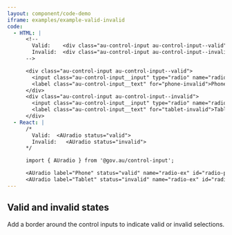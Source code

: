 ```yaml
---
layout: component/code-demo
iframe: examples/example-valid-invalid
code:
  - HTML: |
      <!--
        Valid:    <div class="au-control-input au-control-input--valid">
        Invalid:  <div class="au-control-input au-control-input--invalid">
      -->

      <div class="au-control-input au-control-input--valid">
        <input class="au-control-input__input" type="radio" name="radio-ex" id="phone-invalid>
        <label class="au-control-input__text" for="phone-invalid">Phone</label>
      </div>
      <div class="au-control-input au-control-input--invalid">
        <input class="au-control-input__input" type="radio" name="radio-ex" id="tablet-invalid" checked>
        <label class="au-control-input__text" for="tablet-invalid">Tablet</label>
      </div>
  - React: |
      /*
        Valid:  <AUradio status="valid">
        Invalid:   <AUradio status="invalid">
      */

      import { AUradio } from '@gov.au/control-input';

      <AUradio label="Phone" status="valid" name="radio-ex" id="radio-phone-invalid"/>
      <AUradio label="Tablet" status="invalid" name="radio-ex" id="radio-tablet-invalid" defaultChecked />
---
```

## Valid and invalid states

Add a border around the control inputs to indicate valid or invalid selections.
